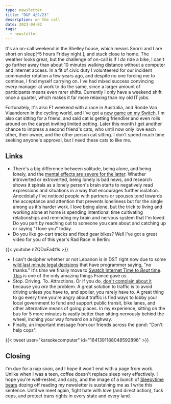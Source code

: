 ```yaml
---
type: newsletter
title: "D&F 4/2/23"
description: on the call
date: 2023-04-02
tags:
  - newsletter
---
```


It's an on-call weekend in the Shelley house, which means Snorri and I are short on sleep[^5 hours Friday night.], and stuck close to home. The weather looks great, but the challenge of on-call is if I *do* ride a bike, I can't go further away than about 10 minutes walking distance without a computer and internet access. In a fit of civic duty I volunteered for our incident commander rotation a few years ago, and despite no one forcing me to continue, I find myself carrying on. I've had mixed success convincing every manager at work to do the same, since a larger amount of participants means even rarer shifts. Currently I only have a weekend shift once a quarter, which makes it far more relaxing than my old IT jobs.

Fortunately, it's also F1 weekend with a race in Australia, and Ronde Van Vlaanderen in the cycling world, and I've got a [new game on my Switch](https://www.dredge.game). I'm also cat sitting for a friend, and said cat is getting friendlier and even rolls around on the carpet inviting limited petting. Later this month I get another chance to impress a second friend's cats, who until now only love each other, their owner, and the other person cat sitting. I don't spend much time seeking anyone's approval, but I need these cats to like me.

## Links

- There's a big difference between solitude, being alone, and being lonely, and the [mental effects are severe for the latter](https://www.quantamagazine.org/how-loneliness-reshapes-the-brain-20230228/). Whether introverted or extroverted, being lonely is bad news, and research shows it spirals as a lonely person's brain starts to negatively read expressions and situations in a way that encourages further isolation. Anecdotally I've noticed people with partners or spouses tend towards the acceptance and attention that prevents loneliness but for the single among us it's harder work. I love being alone, but the trick to living and working alone at home is spending intentional time cultivating relationships and reminding my brain and nervous system that I'm loved. Do you part by reaching out to someone you care about and catching up or saying "I love you" today.
- Do you like go-cart tracks and fixed gear bikes? Well I've got a great video for you of this year's Rad Race in Berlin:

{{< youtube nZQDoEa4t1s >}}

- I can't decipher whether or not Lebanon is in DST right now due to some [wild last minute legal decisions](https://www.theregister.com/AMP/2023/03/28/lebanon_dst_delay_chaos/) that have programmer saying, "no thanks." It's *time* we finally move to [Swatch Internet Time to *Beat* time](https://en.wikipedia.org/wiki/Swatch_Internet_Time). [This](https://en.wikipedia.org/wiki/Decimal_time) is one of the only amazing things France gave us.
- Stop. Driving. To. Attractions. Or if you do, [don't complain about it](https://defector.com/people-who-caused-traffic-nightmare-at-pretty-tree-festival-complain-of-traffic-nightmare-at-pretty-tree-festival) because you *are* the problem. A great solution to traffic is to avoid driving unless you have to, and spoiler, you rarely have to. A great thing to go every time you're angry about traffic is find ways to lobby your local government to fund and support public transit, bike lanes, and other alternative means of going places. In my experience, sitting on the bus for 5 more minutes is vastly better than sitting nervously behind the wheel, inching your way forward on a highway.
- Finally, an important message from our friends across the pond: "Don't help cops".

{{< tweet user="karaokecomputer" id="1641391188048592896" >}}

## Closing

I'm due for a nap soon, and I hope it won't end with a page from work. Unlike when I was a teen, coffee doesn't replace sleep very effectively. I hope you're well-rested, and cozy, and the image of a bunch of [Sleepytime bears](https://cloudinary.images-iherb.com/image/upload/f_auto,q_auto:eco/images/ces/ces53849/l/20.jpg) dozing off reading my newsletter is sustaining me as I write this sentence. Until we meet again, fight hate with love (and direct action), fuck cops, and protect trans rights in every state and every land.
